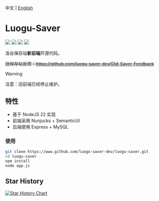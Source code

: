 中文 | [English](README_en.md)

# Luogu-Saver


![](https://img.shields.io/badge/node-v22.18.0-brightgreen)
![](https://img.shields.io/github/last-commit/luogu-saver-dev/luogu-saver)
![](https://www.codefactor.io/repository/github/luogu-saver-dev/luogu-saver/badge)
![](https://img.shields.io/github/license/luogu-saver-dev/luogu-saver)

洛谷保存站**新前端**开源代码。

~~旧保存站反馈：<https://github.com/luogu-saver-dev/Old-Saver-Feedback>~~

> [!WARNING]
> 注意：旧前端已经停止维护。

## 特性

- 基于 NodeJS 22 实现
- 前端采用 Nunjucks + SemanticUI
- 后端使用 Express + MySQL

### 使用

```bash
git clone https://www.github.com/luogo-saver-dev/luogu-saver.git
cd luogu-saver
npm install
node app.js
```
## Star History

[![Star History Chart](https://api.star-history.com/svg?repos=luogu-saver-dev/luogu-saver&type=Date)](https://www.star-history.com/#luogu-saver-dev/luogu-saver&Date)
